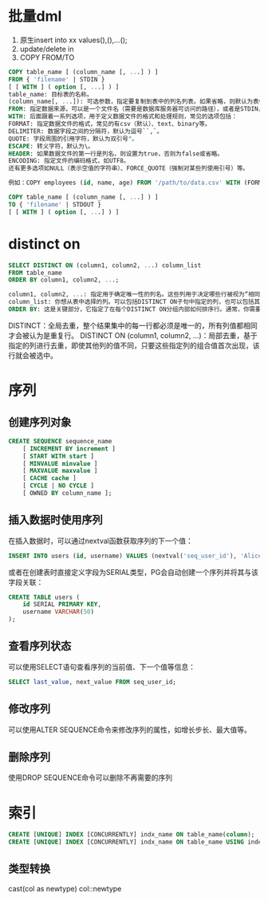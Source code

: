 # 批量dml
1. 原生insert into xx values(),(),...();
2. update/delete in
3. COPY FROM/TO
```sql
COPY table_name [ (column_name [, ...] ) ]
FROM { 'filename' | STDIN }
[ [ WITH ] ( option [, ...] ) ]
table_name: 目标表的名称。
(column_name[, ...]): 可选参数，指定要复制到表中的列名列表。如果省略，则默认为表中的所有列。
FROM: 指定数据来源，可以是一个文件名（需要是数据库服务器可访问的路径），或者是STDIN，表示从标准输入读取数据。
WITH: 后面跟着一系列选项，用于定义数据文件的格式和处理规则，常见的选项包括：
FORMAT: 指定数据文件的格式，常见的有csv（默认）、text、binary等。
DELIMITER: 数据字段之间的分隔符，默认为逗号``,`。
QUOTE: 字段周围的引用字符，默认为双引号"。
ESCAPE: 转义字符，默认为\。
HEADER: 如果数据文件的第一行是列名，则设置为true，否则为false或省略。
ENCODING: 指定文件的编码格式，如UTF8。
还有更多选项如NULL（表示空值的字符串）、FORCE_QUOTE（强制对某些列使用引号）等。

例如：COPY employees (id, name, age) FROM '/path/to/data.csv' WITH (FORMAT csv, DELIMITER ',', HEADER true, ENCODING 'UTF8');

COPY table_name [ (column_name [, ...] ) ]
TO { 'filename' | STDOUT }
[ [ WITH ] ( option [, ...] ) ]
```

# distinct on
```sql
SELECT DISTINCT ON (column1, column2, ...) column_list
FROM table_name
ORDER BY column1, column2, ...;

column1, column2, ...: 指定用于确定唯一性的列名。这些列用于决定哪些行被视为“相同的”，并从中选择第一行。
column_list: 你想从表中选择的列。可以包括DISTINCT ON子句中指定的列，也可以包括其他列。
ORDER BY: 这是关键部分，它指定了在每个DISTINCT ON分组内部如何排序行。通常，你需要根据相同的列或额外的列来排序，以确定哪一行是“第一行”。
```
DISTINCT：全局去重，整个结果集中的每一行都必须是唯一的，所有列值都相同才会被认为是重复行。
DISTINCT ON (column1, column2, ...)：局部去重，基于指定的列进行去重，即使其他列的值不同，只要这些指定列的组合值首次出现，该行就会被选中。

# 序列

## 创建序列对象
```sql
CREATE SEQUENCE sequence_name
    [ INCREMENT BY increment ]
    [ START WITH start ]
    [ MINVALUE minvalue ]
    [ MAXVALUE maxvalue ]
    [ CACHE cache ]
    [ CYCLE | NO CYCLE ]
    [ OWNED BY column_name ];
```

## 插入数据时使用序列
在插入数据时，可以通过nextval函数获取序列的下一个值：
```sql
INSERT INTO users (id, username) VALUES (nextval('seq_user_id'), 'Alice');
```
或者在创建表时直接定义字段为SERIAL类型，PG会自动创建一个序列并将其与该字段关联：
```sql
CREATE TABLE users (
    id SERIAL PRIMARY KEY,
    username VARCHAR(50)
);
```

## 查看序列状态
可以使用SELECT语句查看序列的当前值、下一个值等信息：
```sql
SELECT last_value, next_value FROM seq_user_id;
```

## 修改序列
可以使用ALTER SEQUENCE命令来修改序列的属性，如增长步长、最大值等。

## 删除序列
使用DROP SEQUENCE命令可以删除不再需要的序列

# 索引
```sql
CREATE [UNIQUE] INDEX [CONCURRENTLY] indx_name ON table_name(column);
CREATE [UNIQUE] INDEX [CONCURRENTLY] indx_name ON table_name USING index_type(column);
```

## 类型转换
cast(col as newtype)
col::newtype

## 


